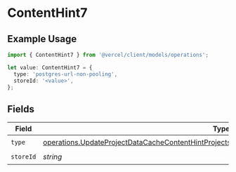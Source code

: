 # ContentHint7

## Example Usage

```typescript
import { ContentHint7 } from '@vercel/client/models/operations';

let value: ContentHint7 = {
  type: 'postgres-url-non-pooling',
  storeId: '<value>',
};
```

## Fields

| Field     | Type                                                                                                                                                                                                             | Required           | Description |
| --------- | ---------------------------------------------------------------------------------------------------------------------------------------------------------------------------------------------------------------- | ------------------ | ----------- |
| `type`    | [operations.UpdateProjectDataCacheContentHintProjectsResponse200ApplicationJSONResponseBodyType](../../models/operations/updateprojectdatacachecontenthintprojectsresponse200applicationjsonresponsebodytype.md) | :heavy_check_mark: | N/A         |
| `storeId` | _string_                                                                                                                                                                                                         | :heavy_check_mark: | N/A         |
